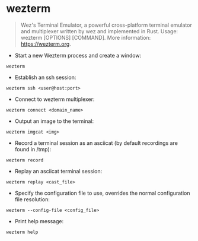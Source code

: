 # wezterm

> Wez's Terminal Emulator, a powerful cross-platform terminal emulator and multiplexer written by wez and implemented in Rust.
> Usage: wezterm [OPTIONS] [COMMAND].
> More information: <https://wezterm.org>.

- Start a new Wezterm process and create a window:

`wezterm`

- Establish an ssh session:

`wezterm ssh <user@host:port>`

- Connect to wezterm multiplexer:

`wezterm connect <domain_name>`

- Output an image to the terminal:

`wezterm imgcat <img>`

- Record a terminal session as an asciicat (by default recordings are found in /tmp):

`wezterm record`

- Replay an asciicat terminal session:

`wezterm replay <cast_file>`

- Specify the configuration file to use, overrides the normal configuration file resolution:

`wezterm --config-file <config_file>`

- Print help message:

`wezterm help`
